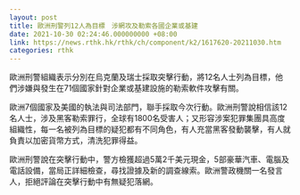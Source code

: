 ```yaml
---
layout: post
title: 歐洲刑警列12人為目標　涉網攻及勒索各國企業或基建
date: 2021-10-30 02:24:46.000000000 +08:00
link: https://news.rthk.hk/rthk/ch/component/k2/1617620-20211030.htm
categories: rthk
---
```


歐洲刑警組織表示分別在烏克蘭及瑞士採取突擊行動，將12名人士列為目標，他們涉嫌與發生在71個國家針對企業或基建設施的勒索軟件攻擊有關。

歐洲7個國家及美國的執法與司法部門，聯手採取今次行動。歐洲刑警說相信該12名人士，涉及黑客勒索罪行，全球有1800名受害人；又形容涉案犯罪集團具高度組織性，每一名被列為目標的疑犯都有不同角色，有人充當黑客發動襲擊，有人就負責以加密貨幣方式，清洗犯罪得益。

歐洲刑警說在突擊行動中，警方檢獲超過5萬2千美元現金，5部豪華汽車、電腦及電話設備，當局正詳細檢查，尋找證據及新的調查線索。歐洲警政機關一名發言人，拒絕評論在突擊行動中有無疑犯落網。
